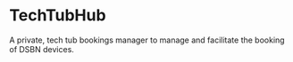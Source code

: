 # TechTubHub
A private, tech tub bookings manager to manage and facilitate the booking of DSBN devices.
